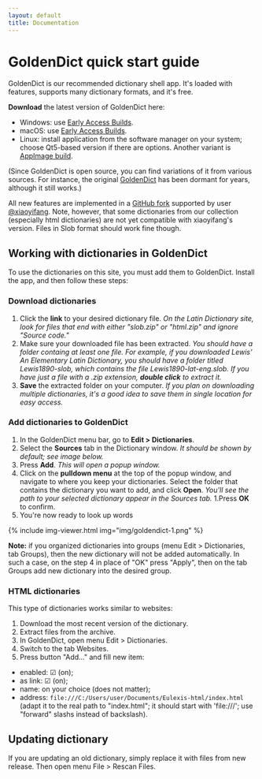```yaml
---
layout: default
title: Documentation
---
```


# GoldenDict quick start guide

GoldenDict is our recommended dictionary shell app. It's loaded with features, supports many dictionary formats, and it's free.

**Download** the latest version of GoldenDict here:

* Windows: use [Early Access Builds](https://github.com/goldendict/goldendict/wiki/Early-Access-Builds-for-Windows).
* macOS: use [Early Access Builds](https://github.com/goldendict/goldendict/wiki/Early-Access-Builds-for-Mac-OS-X).
* Linux: install application from the software manager on your system; choose Qt5-based version if there are options. Another variant is [AppImage build](https://github.com/Abs62/goldendict/releases).

(Since GoldenDict is open source, you can find variations of it from various sources. For instance, the original [GoldenDict](http://goldendict.org) has been dormant for years, although it still works.)

All new features are implemented in a [GitHub fork](https://github.com/xiaoyifang/goldendict/releases) supported by user [@xiaoyifang](https://github.com/xiaoyifang/goldendict). Note, however, that some dictionaries from our collection (especially html dictionaries) are not yet compatible with xiaoyifang's version. Files in Slob format should work fine though.

## Working with dictionaries in GoldenDict

To use the dictionaries on this site, you must add them to GoldenDict.
Install the app, and then follow these steps:

### Download dictionaries
1. Click the **link** to your desired dictionary file. *On the Latin Dictionary site, look for files that end with either "slob.zip" or "html.zip" and ignore "Source code."*
1. Make sure your downloaded file has been extracted. *You should have a folder containg at least one file. For example, if you downloaded Lewis' An Elementary Latin Dictionary, you should have a folder titled Lewis1890-slob, which contains the file Lewis1890-lat-eng.slob. If you have just a file with a .zip extension, **double click** to extract it.*
1. **Save** the extracted folder on your computer. *If you plan on downloading multiple dictionaries, it's a good idea to save them in single location for easy access.*
### Add dictionaries to GoldenDict
1. In the GoldenDict menu bar, go to **Edit > Dictionaries**.
1. Select the **Sources** tab in the Dictionary window. *It should be shown by default; see image below.*
1. Press **Add**. *This will open a popup window.*
1. Click on the **pulldown menu** at the top of the popup window, and navigate to where you keep your dictionaries.
Select the folder that contains the dictionary you want to add, and click **Open**. *You'll see the path to your selected dictionary appear in the Sources tab.*
1.Press **OK** to confirm.
1. You're now ready to look up words

{% include img-viewer.html img="img/goldendict-1.png" %}

**Note:** if you organized dictionaries into groups (menu Edit > Dictionaries, tab Groups), then the new dictionary will not be added automatically. In such a case, on the step 4 in place of "OK" press "Apply", then on the tab Groups add new dictionary into the desired group.


### HTML dictionaries

This type of dictionaries works similar to websites:

1. Download the most recent version of the dictionary.
1. Extract files from the archive.
1. In GoldenDict, open menu Edit > Dictionaries.
1. Switch to the tab Websites.
1. Press button "Add…" and fill new item:
  - enabled: ☑ (on);
  - as link: ☑ (on);
  - name: on your choice (does not matter);
  - address: `file:///C:/Users/user/Documents/Eulexis-html/index.html` (adapt it to the real path to "index.html"; it should start with 'file:///'; use "forward" slashs instead of backslash).


## Updating dictionary

If you are updating an old dictionary, simply replace it with files from new release. Then open menu File&nbsp;>&nbsp;Rescan Files.
